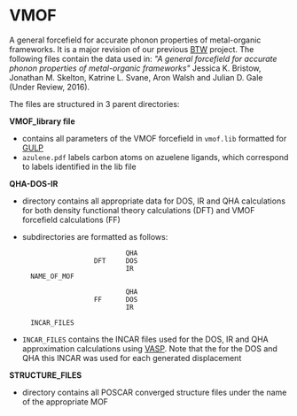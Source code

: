 # VMOF

A general forcefield for accurate phonon properties of metal-organic frameworks. It is a major revision of our previous [BTW](https://github.com/WMD-group/BTW-FF) project. The following files contain the data used in: *"A general forcefield for accurate phonon properties of metal-organic frameworks"*  Jessica K. Bristow, Jonathan M. Skelton, Katrine L. Svane, Aron Walsh and Julian D. Gale (Under Review, 2016).

The files are structured in 3 parent directories:

**VMOF_library file**
* contains all parameters of the VMOF forcefield in `vmof.lib` formatted for [GULP](http://nanochemistry.curtin.edu.au/gulp/)
* `azulene.pdf` labels carbon atoms on azuelene ligands, which correspond to labels identified in the lib file


**QHA-DOS-IR**
* directory contains all appropriate data for DOS, IR and QHA calculations for both density functional theory calculations (DFT) and VMOF forcefield calculations (FF)
* subdirectories are formatted as follows:

                                QHA
                        DFT     DOS
                                IR
        NAME_OF_MOF

                                QHA
                        FF      DOS
                                IR

        INCAR_FILES
* `INCAR_FILES` contains the INCAR files used for the DOS, IR and QHA approximation calculations using [VASP](https://www.vasp.at). Note that the for the DOS and QHA this INCAR was used for each generated displacement

**STRUCTURE_FILES**
* directory contains all POSCAR converged structure files under the name of the appropriate MOF
